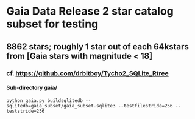 # Gaia Data Release 2 star catalog subset for testing


## 8862 stars; roughly 1 star out of each 64kstars from [Gaia stars with magnitude < 18]

### cf. https://github.com/drbitboy/Tycho2_SQLite_Rtree

#### Sub-directory gaia/

    python gaia.py buildsqlitedb --sqlitedb=gaia_subset/gaia_subset.sqlite3 --testfilestride=256 --teststride=256


